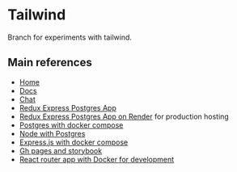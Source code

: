 # Tailwind
Branch for experiments with tailwind.

## Main references
- [Home](https://github.com/IDriuk/playground/)
- [Docs](https://github.com/IDriuk/playground/tree/docs)
- [Chat](https://github.com/IDriuk/playground/tree/chat)
- [Redux Express Postgres App](https://github.com/IDriuk/playground/tree/redux_express_postgres)
- [Redux Express Postgres App on Render](https://playground-pb7l.onrender.com/) for production hosting
- [Postgres with docker compose](https://github.com/IDriuk/playground/tree/postgres_dev)
- [Node with Postgres](https://github.com/IDriuk/playground/tree/node_pg)
- [Express.js with docker compose](https://github.com/IDriuk/playground/tree/express_dev)
- [Gh pages and storybook](https://github.com/IDriuk/playground/tree/gh_pages_storybook)
- [React router app with Docker for development](https://github.com/IDriuk/playground/tree/react_router_dev)
